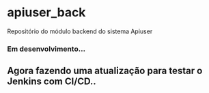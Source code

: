 # apiuser_back
Repositório do módulo backend do sistema Apiuser

### Em desenvolvimento...

## Agora fazendo uma atualização para testar o Jenkins com CI/CD..

